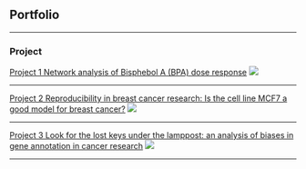 ## Portfolio

---

### Project

[Project 1 Network analysis of Bisphebol A (BPA) dose response](https://www.ncbi.nlm.nih.gov/pmc/articles/PMC6240694/)
<img src="images/dummy_thumbnail.jpg?raw=true"/>

---
[Project 2 Reproducibility in breast cancer research: Is the cell line MCF7 a good model for breast cancer?](/pdf/sample_presentation.pdf)
<img src="images/dummy_thumbnail.jpg?raw=true"/>

---
[Project 3 Look for the lost keys under the lamppost: an analysis of biases in gene annotation in cancer research](http://example.com/)
<img src="images/dummy_thumbnail.jpg?raw=true"/>

---

